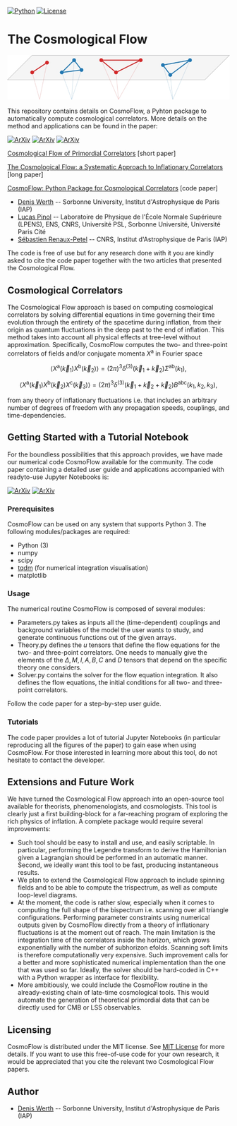[![Python](https://img.shields.io/badge/python-3.8.2-blue.svg)](https://python.org)
[![License](https://img.shields.io/badge/License-MIT-blue.svg)](https://choosealicense.com/licenses/mit/)


# The Cosmological Flow

<p align="center">
  <img src="CosmoFlowLogo.jpg">
</p>

This repository contains details on CosmoFlow, a Pyhton package to automatically compute cosmological correlators. More details on the method and applications can be found in the paper:

[![ArXiv](https://img.shields.io/badge/arXiv-2302...-yellowgreen.svg)](https://arxiv.org/abs/2302.00655) [![ArXiv](https://img.shields.io/badge/arXiv-2312...-yellowgreen.svg)](https://arxiv.org/pdf/2312.06559.pdf) [![ArXiv](https://img.shields.io/badge/arXiv-2402...-yellowgreen.svg)](https://arxiv.org/pdf/2402.03693.pdf)


[Cosmological Flow of Primordial Correlators](https://arxiv.org/abs/2302.00655) [short paper]

[The Cosmological Flow: a Systematic Approach to Inflationary Correlators](https://arxiv.org/pdf/2312.06559.pdf) [long paper]

[CosmoFlow: Python Package for Cosmological Correlators](https://arxiv.org/pdf/2402.03693.pdf) [code paper]

* [Denis Werth](mailto:werth@iap.fr) -- Sorbonne University, Institut d'Astrophysique de Paris (IAP)
* [Lucas Pinol](mailto:lucas.pinol@phys.ens.fr) -- Laboratoire de Physique de l'École Normale Supérieure (LPENS), ENS, CNRS, Université PSL, Sorbonne Université, Université Paris Cité
* [Sébastien Renaux-Petel](mailto:petel@iap.fr) -- CNRS, Institut d'Astrophysique de Paris (IAP)

The code is free of use but for any research done with it you are kindly asked to cite the code paper together with the two articles that presented the Cosmological Flow.

## Cosmological Correlators

The Cosmological Flow approach is based on computing cosmological correlators by solving differential equations in time governing their time evolution through the entirety of the spacetime during inflation, from their origin as quantum fluctuations in the deep past to the end of inflation. This method takes into account all physical effects at tree-level without approximation. Specifically, CosmoFlow computes the two- and three-point correlators of fields and/or conjugate momenta $X^{\mathsf{a}}$ in Fourier space

$$
\langle X^{\mathsf{a}}(\vec{k}_1) X^{\mathsf{b}}(\vec{k}_2)\rangle = (2\pi)^3 \delta^{(3)}(\vec{k}_1 + \vec{k}_2) \Sigma^{\mathsf{ab}}(k_1),
$$

$$
\langle X^{\mathsf{a}}(\vec{k}_1) X^{\mathsf{b}}(\vec{k}_2) X^{\mathsf{c}}(\vec{k}_3) \rangle = (2\pi)^3 \delta^{(3)}(\vec{k}_1 + \vec{k}_2+ \vec{k}_2) B^{\mathsf{abc}}(k_1, k_2, k_3),
$$

from any theory of inflationary fluctuations i.e. that includes an arbitrary number of degrees of freedom with any propagation speeds, couplings, and time-dependencies.

## Getting Started with a Tutorial Notebook

For the boundless possibilities that this approach provides, we have made our numerical code CosmoFlow available for the community. The code paper containing a detailed user guide and applications accompanied with readyto-use Jupyter Notebooks is:

[![ArXiv](https://img.shields.io/badge/arXiv-2302...-yellowgreen.svg)](google.com) [![ArXiv](https://img.shields.io/badge/arXiv-2312...-yellowgreen.svg)](google.com)

### Prerequisites

CosmoFlow can be used on any system that supports Python 3. The following modules/packages are required:

* Python (3)
* numpy
* scipy
* [tqdm](https://tqdm.github.io/) (for numerical integration visualisation)
* matplotlib

### Usage

The numerical routine CosmoFlow is composed of several modules:

* Parameters.py takes as inputs all the (time-dependent) couplings and background variables of the model the user wants to study, and generate continuous functions out of the given arrays.
* Theory.py defines the $u$ tensors that define the flow equations for the two- and three-point correlators. One needs to manually give the elements of the $\Delta, M, I, A, B, C$ and $D$ tensors that depend on the specific theory one considers.
* Solver.py contains the solver for the flow equation integration. It also defines the flow equations, the initial conditions for all two- and three-point correlators.

Follow the code paper for a step-by-step user guide.

### Tutorials

The code paper provides a lot of tutorial Jupyter Notebooks (in particular reproducing all the figures of the paper) to gain ease when using CosmoFlow. For those interested in learning more about this tool, do not hesitate to contact the developer.

## Extensions and Future Work

We have turned the Cosmological Flow approach into an open-source tool available for theorists, phenomenologists, and cosmologists. This tool is clearly just a first building-block for a far-reaching program of exploring the rich physics of inflation. A complete package would require several improvements: 

* Such tool should be easy to install and use, and easily scriptable. In particular, performing the Legendre transform to derive the Hamiltonian given a Lagrangian should be performed in an automatic manner. Second, we ideally want this tool to be fast, producing instantaneous results. 
* We plan to extend the Cosmological Flow approach to include spinning fields and to be able to compute the trispectrum, as well as compute loop-level diagrams.
* At the moment, the code is rather slow, especially when it comes to computing the full shape of the bispectrum i.e. scanning over all triangle configurations. Performing parameter constraints using numerical outputs given by CosmoFlow directly from a theory of inflationary fluctuations is at the moment out of reach. The main limitation is the integration time of the correlators inside the horizon, which grows exponentially with the number of subhorizon efolds. Scanning soft limits is therefore computationally very expensive. Such improvement calls for a better and more sophisticated numerical implementation than the one that was used so far. Ideally, the solver should be hard-coded in C++ with a Python wrapper as interface for flexibility.
* More ambitiously, we could include the CosmoFlow routine in the already-existing chain of late-time cosmological tools. This would automate the generation of theoretical primordial data that can be directly used for CMB or LSS observables.

## Licensing 

CosmoFlow is distributed under the MIT license. See [MIT License](https://en.wikipedia.org/wiki/MIT_License) for more details. If you want to use this free-of-use code for your own research, it would be appreciated that you cite the relevant two Cosmological Flow papers. 

## Author

* [Denis Werth](mailto:werth@iap.fr) -- Sorbonne University, Institut d'Astrophysique de Paris (IAP)

